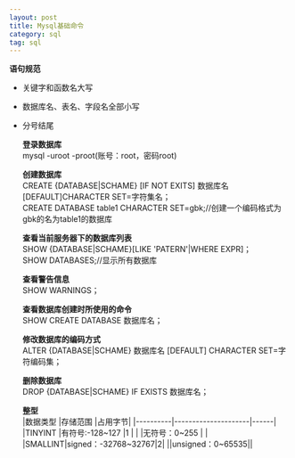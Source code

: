 ```yaml
---
layout: post
title: Mysql基础命令
category: sql
tag: sql
---
```

**语句规范**  
- 关键字和函数名大写  
- 数据库名、表名、字段名全部小写  
- 分号结尾  
  
  **登录数据库**  
  mysql -uroot -proot(账号：root，密码root)  

  **创建数据库**  
  CREATE {DATABASE|SCHAME} [IF NOT EXITS] 数据库名 [DEFAULT]CHARACTER SET=字符集名；  
  CREATE DATABASE table1 CHARACTER SET=gbk;//创建一个编码格式为gbk的名为table1的数据库

   **查看当前服务器下的数据库列表**    
   	SHOW {DATABASE|SCHAME}[LIKE 'PATERN'|WHERE EXPR]；  
  	SHOW DATABASES;//显示所有数据库  
  
  **查看警告信息**  
  	SHOW WARNINGS；  

  **查看数据库创建时所使用的命令**  
   SHOW CREATE DATABASE 数据库名；  

  **修改数据库的编码方式**  
  ALTER {DATABASE|SCHAME} 数据库名 [DEFAULT] CHARACTER SET=字符编码集；  

  **删除数据库**  
  DROP {DATABASE|SCHAME} IF EXISTS 数据库名；  
  
  **整型**  
  |数据类型	 |存储范围              |占用字节| 
  |----------|---------------------|------|
  |TINYINT   |有符号:-128~127       |1     |
  |          |无符号：0~255         |      |
  |SMALLINT|signed：-32768~32767|2|
  ||unsigned：0~65535||

  
